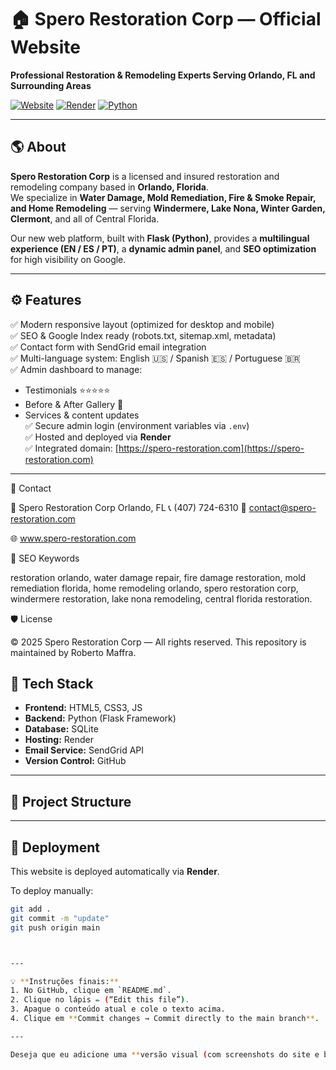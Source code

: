 # 🏠 Spero Restoration Corp — Official Website

**Professional Restoration & Remodeling Experts Serving Orlando, FL and Surrounding Areas**

[![Website](https://img.shields.io/badge/Visit%20Website-spero--restoration.com-blue?style=for-the-badge)](https://spero-restoration.com)
[![Render](https://img.shields.io/badge/Hosted%20on-Render-purple?style=for-the-badge)](https://render.com)
[![Python](https://img.shields.io/badge/Built%20with-Python%20Flask-green?style=for-the-badge)](https://flask.palletsprojects.com)

---

## 🌎 About

**Spero Restoration Corp** is a licensed and insured restoration and remodeling company based in **Orlando, Florida**.  
We specialize in **Water Damage, Mold Remediation, Fire & Smoke Repair, and Home Remodeling** — serving **Windermere, Lake Nona, Winter Garden, Clermont**, and all of Central Florida.

Our new web platform, built with **Flask (Python)**, provides a **multilingual experience (EN / ES / PT)**, a **dynamic admin panel**, and **SEO optimization** for high visibility on Google.

---

## ⚙️ Features

✅ Modern responsive layout (optimized for desktop and mobile)  
✅ SEO & Google Index ready (robots.txt, sitemap.xml, metadata)  
✅ Contact form with SendGrid email integration  
✅ Multi-language system: English 🇺🇸 / Spanish 🇪🇸 / Portuguese 🇧🇷  
✅ Admin dashboard to manage:  
   - Testimonials ⭐⭐⭐⭐⭐  
   - Before & After Gallery 📸  
   - Services & content updates  
✅ Secure admin login (environment variables via `.env`)  
✅ Hosted and deployed via **Render**  
✅ Integrated domain: [https://spero-restoration.com](https://spero-restoration.com)

---
📧 Contact

📍 Spero Restoration Corp
Orlando, FL
📞 (407) 724-6310
📩 contact@spero-restoration.com

🌐 www.spero-restoration.com

🧩 SEO Keywords

restoration orlando, water damage repair, fire damage restoration,
mold remediation florida, home remodeling orlando, spero restoration corp,
windermere restoration, lake nona remodeling, central florida restoration.

🛡️ License

© 2025 Spero Restoration Corp — All rights reserved.
This repository is maintained by Roberto Maffra.
## 🧠 Tech Stack

- **Frontend:** HTML5, CSS3, JS  
- **Backend:** Python (Flask Framework)  
- **Database:** SQLite  
- **Hosting:** Render  
- **Email Service:** SendGrid API  
- **Version Control:** GitHub  

---

## 📁 Project Structure


---

## 🚀 Deployment

This website is deployed automatically via **Render**.

To deploy manually:

```bash
git add .
git commit -m "update"
git push origin main



---

💡 **Instruções finais:**
1. No GitHub, clique em `README.md`.  
2. Clique no lápis ✏️ (“Edit this file”).  
3. Apague o conteúdo atual e cole o texto acima.  
4. Clique em **Commit changes → Commit directly to the main branch**.  

---

Deseja que eu adicione uma **versão visual (com screenshots do site e banner)** para deixar o README ainda mais atrativo, como um portfólio corporativo?






